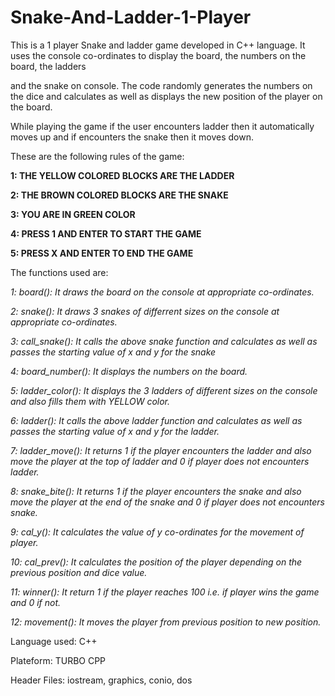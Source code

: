 # Snake-And-Ladder-1-Player

This is a 1 player Snake and ladder game developed in C++ language. It uses the console co-ordinates to display the board, the numbers on the board, the ladders 

and the snake on console. The code randomly generates the numbers on the dice and calculates as well as displays the new position of the player on the board. 

While playing the game if the user encounters ladder then it automatically moves up and if encounters the snake then it moves down.

These are the following rules of the game:

  **1: THE YELLOW COLORED BLOCKS ARE THE LADDER**

  **2: THE BROWN COLORED BLOCKS ARE THE SNAKE**
  
  **3: YOU ARE IN GREEN COLOR**
  
  **4: PRESS 1 AND ENTER TO START THE GAME**
  
  **5: PRESS X AND ENTER TO END THE GAME**
  
The functions used are:
  
  _1: board(): It draws the board on the console at appropriate co-ordinates._
  
  _2: snake(): It draws 3 snakes of differrent sizes on the console at appropriate co-ordinates._
  
  _3: call_snake(): It calls the above snake function and calculates as well as passes the starting value of x and y for the snake_
  
  _4: board_number(): It displays the numbers on the board._
  
  _5: ladder_color(): It displays the 3 ladders of different sizes on the console and also fills them with YELLOW color._
  
 _6: ladder(): It calls the above ladder function and calculates as well as passes the starting value of x and y for the ladder._
  
  _7: ladder_move(): It returns 1 if the player encounters the ladder and also move the player at the top of ladder and 0 if player does not encounters ladder._
  
  _8: snake_bite(): It returns  1 if the player encounters the snake and also move the player at the end of the snake and 0 if player does not encounters snake._
  
  _9: cal_y(): It calculates the value of y co-ordinates for the movement of player._
  
  _10: cal_prev(): It calculates the position of the player depending on the previous position and dice value._
  
  _11: winner(): It return 1 if the player reaches 100 i.e. if player wins the game and 0 if not._
  
  _12: movement(): It moves the player from previous position to new position._
 
  Language used: C++
  
  Plateform: TURBO CPP
  
  Header Files: iostream, graphics, conio, dos
